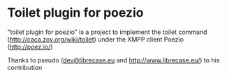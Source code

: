 Toilet plugin for poezio
========================

"toilet plugin for poezio" is a project to implement the toilet command (http://caca.zoy.org/wiki/toilet) under the XMPP client Poezio (http://poez.io/)

Thanks to pseudo (dev@librecase.eu and http://www.librecase.eu/) to his contribution
